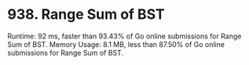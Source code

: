 # 938. Range Sum of BST

Runtime: 92 ms, faster than 93.43% of Go online submissions for Range Sum of BST. 
Memory Usage: 8.1 MB, less than 87.50% of Go online submissions for Range Sum of BST.
